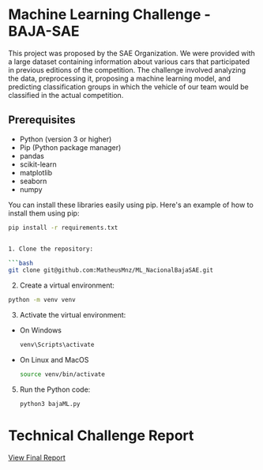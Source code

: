 # Machine Learning Challenge - BAJA-SAE

This project was proposed by the SAE Organization. We were provided with a large dataset containing information about various cars that participated in previous editions of the competition. The challenge involved analyzing the data, preprocessing it, proposing a machine learning model, and predicting classification groups in which the vehicle of our team would be classified in the actual competition.

## Prerequisites

- Python (version 3 or higher)
- Pip (Python package manager)
- pandas
- scikit-learn
- matplotlib
- seaborn
- numpy

You can install these libraries easily using pip. Here's an example of how to install them using pip:

```bash
pip install -r requirements.txt


1. Clone the repository:

```bash
git clone git@github.com:MatheusMnz/ML_NacionalBajaSAE.git
```

2. Create a virtual environment:
```bash
python -m venv venv
```
3. Activate the virtual environment:
* On Windows
  ```bash
  venv\Scripts\activate
  ```
* On Linux and MacOS
  ```bash
  source venv/bin/activate
  ```
5. Run the Python code:
   ```bash
   python3 bajaML.py
   ```

# Technical Challenge Report
<a href="ML_DesafioNacionalBaja.pdf"> View Final Report</a>



